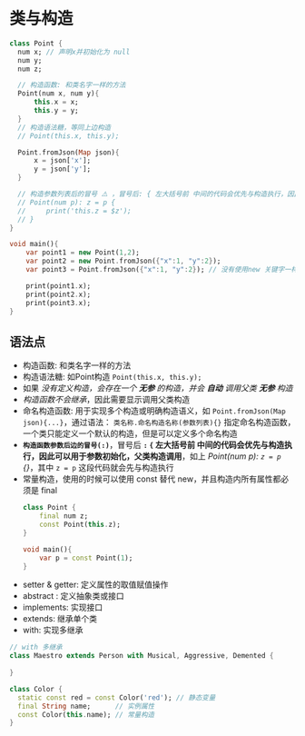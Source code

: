 # 类与构造
```dart
class Point {
  num x; // 声明x并初始化为 null
  num y;
  num z;

  // 构造函数: 和类名字一样的方法
  Point(num x, num y){
      this.x = x;
      this.y = y;
  }
  // 构造语法糖，等同上边构造
  // Point(this.x, this.y);

  Point.fromJson(Map json){
      x = json['x'];
      y = json['y'];
  }

  // 构造参数列表后的冒号 ⚠️ ，冒号后: { 左大括号前 中间的代码会优先与构造执行，因此可以用于参数初始化，父类构造调用
  // Point(num p): z = p {
  //     print('this.z = $z');
  // }
}

void main(){
    var point1 = new Point(1,2);
    var point2 = new Point.fromJson({"x":1, "y":2});
    var point3 = Point.fromJson({"x":1, "y":2}); // 没有使用new 关键字一样可以 ？

    print(point1.x);
    print(point2.x);
    print(point3.x);
}
```

## 语法点

- 构造函数: 和类名字一样的方法
- 构造语法糖: 如Point构造 `Point(this.x, this.y);`
- 如果 _没有定义构造，会存在一个 **无参** 的构造，并会 **自动** 调用父类 **无参** 构造_
- _构造函数不会继承_，因此需要显示调用父类构造
- 命名构造函数: 用于实现多个构造或明确构造语义，如 `Point.fromJson(Map json){...}`，通过语法： `类名称.命名构造名称(参数列表){}` 指定命名构造函数，一个类只能定义一个默认的构造，但是可以定义多个命名构造
- **`构造函数参数后边的冒号(:)`**，冒号后 **`:` `{` 左大括号前 中间的代码会优先与构造执行，因此可以用于参数初始化，父类构造调用**，如上 _Point(num p): `z = p` {}_，其中 `z = p` 这段代码就会先与构造执行
- 常量构造，使用的时候可以使用 const 替代 new，并且构造内所有属性都必须是 final
  ```dart
  class Point {
      final num z;
      const Point(this.z);
  }

  void main(){
      var p = const Point(1);
  }
  ```
- setter & getter: 定义属性的取值赋值操作
- abstract : 定义抽象类或接口
- implements: 实现接口
- extends: 继承单个类
- with: 实现多继承

```dart
// with 多继承
class Maestro extends Person with Musical, Aggressive, Demented {
    
}
```

```dart
class Color {
  static const red = const Color('red'); // 静态变量
  final String name;      // 实例属性
  const Color(this.name); // 常量构造
}
```